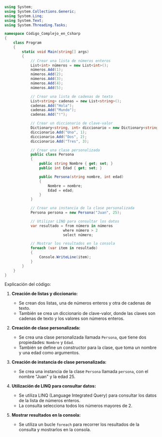 ```c#
using System;
using System.Collections.Generic;
using System.Linq;
using System.Text;
using System.Threading.Tasks;

namespace Código_Complejo_en_Csharp
{
    class Program
    {
        static void Main(string[] args)
        {
            // Crear una lista de números enteros
            List<int> números = new List<int>();
            números.Add(1);
            números.Add(2);
            números.Add(3);
            números.Add(4);
            números.Add(5);

            // Crear una lista de cadenas de texto
            List<string> cadenas = new List<string>();
            cadenas.Add("Hola");
            cadenas.Add("Mundo");
            cadenas.Add("!");

            // Crear un diccionario de clave-valor
            Dictionary<string, int> diccionario = new Dictionary<string, int>();
            diccionario.Add("Uno", 1);
            diccionario.Add("Dos", 2);
            diccionario.Add("Tres", 3);

            // Crear una clase personalizada
            public class Persona
            {
                public string Nombre { get; set; }
                public int Edad { get; set; }

                public Persona(string nombre, int edad)
                {
                    Nombre = nombre;
                    Edad = edad;
                }
            }

            // Crear una instancia de la clase personalizada
            Persona persona = new Persona("Juan", 25);

            // Utilizar LINQ para consultar los datos
            var resultado = from número in números
                           where número > 2
                           select número;

            // Mostrar los resultados en la consola
            foreach (var item in resultado)
            {
                Console.WriteLine(item);
            }
        }
    }
}
```

Explicación del código:

1. **Creación de listas y diccionario:**
    - Se crean dos listas, una de números enteros y otra de cadenas de texto.
    - También se crea un diccionario de clave-valor, donde las claves son cadenas de texto y los valores son números enteros.


2. **Creación de clase personalizada:**
    - Se crea una clase personalizada llamada `Persona`, que tiene dos propiedades: `Nombre` y `Edad`.
    - También se define un constructor para la clase, que toma un nombre y una edad como argumentos.


3. **Creación de instancia de clase personalizada:**
    - Se crea una instancia de la clase `Persona` llamada `persona`, con el nombre "Juan" y la edad 25.


4. **Utilización de LINQ para consultar datos:**
    - Se utiliza LINQ (Language Integrated Query) para consultar los datos de la lista de números enteros.
    - La consulta selecciona todos los números mayores de 2.


5. **Mostrar resultados en la consola:**
    - Se utiliza un bucle `foreach` para recorrer los resultados de la consulta y mostrarlos en la consola.